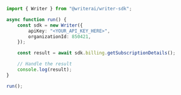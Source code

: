 <!-- Start SDK Example Usage [usage] -->
```typescript
import { Writer } from "@writerai/writer-sdk";

async function run() {
    const sdk = new Writer({
        apiKey: "<YOUR_API_KEY_HERE>",
        organizationId: 850421,
    });

    const result = await sdk.billing.getSubscriptionDetails();

    // Handle the result
    console.log(result);
}

run();

```
<!-- End SDK Example Usage [usage] -->